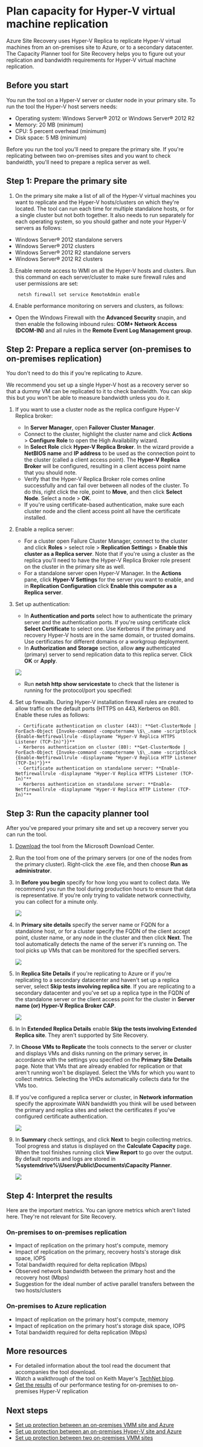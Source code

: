 <properties
	pageTitle="Plan capacity for Hyper-V virtual machine replication"
	description="This article contains instructions on how to use the Hyper-V Capacity Planner tool for Azure Site Recovery"
	services="site-recovery"
	documentationCenter="na"
	authors="csilauraa"
	manager="jwhit"
	editor="tysonn"/>
<tags
	ms.service="site-recovery"
	ms.date="12/01/2015"
	wacn.date=""/>

# Plan capacity for Hyper-V virtual machine replication

Azure Site Recovery uses Hyper-V Replica to replicate Hyper-V virtual machines from an on-premises site to Azure, or to a secondary datacenter. The Capacity Planner tool for Site Recovery helps you to figure out your replication and bandwidth requirements for Hyper-V virtual machine replication. 

## Before you start

You run the tool on a Hyper-V server or cluster node in your primary site. To run the tool the Hyper-V host servers needs:

- Operating system: Windows Server® 2012 or Windows Server® 2012 R2
- Memory: 20 MB (minimum)
- CPU: 5 percent overhead (minimum)
- Disk space: 5 MB (minimum)

Before you run the tool you'll need to prepare the primary site. If you're replicating between two on-premises sites and you want to check bandwidth, you'll need to prepare a replica server as well.


## Step 1: Prepare the primary site
1. On the primary site make a list of all of the Hyper-V virtual machines you want to replicate and the Hyper-V hosts/clusters on which they're located. The tool can run each time for multiple standalone hosts, or for a single cluster but not both together. It also needs to run separately for each operating system, so you should gather and note your Hyper-V servers as follows: 

  - Windows Server® 2012 standalone servers
  - Windows Server® 2012 clusters
  - Windows Server® 2012 R2 standalone servers
  - Windows Server® 2012 R2 clusters

3. Enable remote access to WMI on all the Hyper-V hosts and clusters. Run this command on each server/cluster to make sure firewall rules and user permissions are set:

        netsh firewall set service RemoteAdmin enable

5. Enable performance monitoring on servers and clusters, as follows:

  - Open the Windows Firewall with the **Advanced Security** snapin, and then enable the following inbound rules: **COM+ Network Access (DCOM-IN)** and all rules in the **Remote Event Log Management group**.

## Step 2: Prepare a replica server (on-premises to on-premises replication)

You don't need to do this if you're replicating to Azure. 

We recommend you set up a single Hyper-V host as a recovery server so that a dummy VM can be replicated to it to check bandwidth.  You can skip this but you won't be able to measure bandwidth unless you do it. 

1. If you want to use a cluster node as the replica configure Hyper-V Replica broker:

	- In **Server Manager**, open **Failover Cluster Manager**.
	- Connect to the cluster, highlight the cluster name and click **Actions** > **Configure Role** to open the High Availability wizard.
	- In **Select Role** click **Hyper-V Replica Broker**. In the wizard provide a **NetBIOS name** and **IP address** to be used as the connection point to the cluster (called a client access point). The **Hyper-V Replica Broker** will be configured, resulting in a client access point name that you should note. 
	- Verify that the Hyper-V Replica Broker role comes online successfully and can fail over between all nodes of the cluster. To do this, right click the role, point to **Move**, and then click **Select Node**. Select a node > **OK**. 
	- If you're using certificate-based authentication, make sure each cluster node and the client access point all have the certificate installed.
2.  Enable a replica server:

	- For a cluster open Failure Cluster Manager, connect to the cluster and click **Roles** > select role > **Replication Setting**s > **Enable this cluster as a Replica server**. Note that if you're using a cluster as the replica you'll need to have the Hyper-V Replica Broker role present on the cluster in the primary site as well.
	- For a standalone server open Hyper-V Manager. In the **Actions** pane, click **Hyper-V Settings** for the server you want to enable, and in **Replication Configuration** click **Enable this computer as a Replica server**.
3. Set up authentication:

	- In **Authentication and ports** select how to authenticate the primary server and the authentication ports. If you're using certificate click **Select Certificate** to select one. Use Kerberos if the primary and recovery Hyper-V hosts are in the same domain, or trusted domains. Use certificates for different domains or a workgroup deployment.
	- In **Authorization and Storage** section, allow **any** authenticated (primary) server to send replication data to this replica server. Click **OK** or **Apply**.

	![](./media/site-recovery-capacity-planning-for-hyper-v-replication/image1.png)

	- Run **netsh http show servicestate** to check that the listener is running for the protocol/port you specified:  
4. Set up firewalls. During Hyper-V installation firewall rules are created to allow traffic on the default ports (HTTPS on 443, Kerberos on 80). Enable these rules as follows:
	
		- Certificate authentication on cluster (443): **Get-ClusterNode | ForEach-Object {Invoke-command -computername \$\_.name -scriptblock {Enable-Netfirewallrule -displayname "Hyper-V Replica HTTPS Listener (TCP-In)"}}**
		- Kerberos authentication on cluster (80): **Get-ClusterNode | ForEach-Object {Invoke-command -computername \$\_.name -scriptblock {Enable-Netfirewallrule -displayname "Hyper-V Replica HTTP Listener (TCP-In)"}}**
		- Certificate authentication on standalone server: **Enable-Netfirewallrule -displayname "Hyper-V Replica HTTPS Listener (TCP-In)"**
		- Kerberos authentication on standalone server: **Enable-Netfirewallrule -displayname "Hyper-V Replica HTTP Listener (TCP-In)"**

## Step 3: Run the capacity planner tool

After you've prepared your primary site and set up a recovery server you can run the tool.

1. [Download](https://www.microsoft.com/download/details.aspx?id=39057) the tool from the Microsoft Download Center.
2. Run the tool from one of the primary servers (or one of the nodes from the primary cluster). Right-click the .exe file, and then choose **Run as administrator**.
3. In **Before you begin** specify for how long you want to collect data. We recommend you run the tool during production hours to ensure that data is representative. If you're only trying to validate network connectivity, you can collect for a minute only.

	![](./media/site-recovery-capacity-planning-for-hyper-v-replication/image2.png)

4. In  **Primary site details** specify the server name or FQDN for a standalone host, or for a cluster specify the FQDN of the client accept point, cluster name, or any node in the cluster and then click **Next**. The tool automatically detects the name of the server it's running on. The tool picks up VMs that can be monitored for the specified servers.

	![](./media/site-recovery-capacity-planning-for-hyper-v-replication/image3.png)

5. In **Replica Site Details** if you're replicating to Azure or if you're replicating to a secondary datacenter and haven't set up a replica server, select **Skip tests involving replica site**. If you are replicating to a secondary datacenter and you've set up a replica type in the FQDN of the standalone server or the client access point for the cluster in **Server name (or) Hyper-V Replica Broker CAP**. 

	![](./media/site-recovery-capacity-planning-for-hyper-v-replication/image4.png)

6. In In **Extended Replica Details** enable **Skip the tests involving Extended Replica site**. They aren't supported by Site Recovery.
7. In **Choose VMs to Replicate** the tools connects to the server or cluster and displays VMs and disks running on the primary server, in accordance with the settings you specified on the **Primary Site Details** page. Note that VMs that are already enabled for replication or that aren't running won't be displayed. Select the VMs for which you want to collect metrics. Selecting the VHDs automatically collects data for the VMs too.
9. If you've configured a replica server or cluster, in **Network information** specify the approximate WAN bandwidth you think will be used between the primary and replica sites and select the certificates if you've configured certificate authentication.

	![](./media/site-recovery-capacity-planning-for-hyper-v-replication/image5.png)

10. In **Summary** check settings, and click **Next** to begin collecting metrics. Tool progress and status is displayed on the **Calculate Capacity** page. When the tool finishes running click **View Report** to go over the output. By default reports and logs are stored in **%systemdrive%\Users\Public\Documents\Capacity Planner**.

	![](./media/site-recovery-capacity-planning-for-hyper-v-replication/image6.png)


## Step 4: Interpret the results
Here are the important metrics. You can ignore metrics which aren't listed here. They're not relevant for Site Recovery.

### On-premises to on-premises replication
  - Impact of replication on the primary host's compute, memory
  - Impact of replication on the primary, recovery hosts's storage disk space, IOPS
  - Total bandwidth required for delta replication (Mbps)
  - Observed network bandwidth between the primary host and the recovery host (Mbps)
  - Suggestion for the ideal number of active parallel transfers between the two hosts/clusters

### On-premises to Azure replication
  - Impact of replication on the primary host's compute, memory
  - Impact of replication on the primary host's storage disk space, IOPS
  - Total bandwidth required for delta replication (Mbps)

## More resources

- For detailed information about the tool read the document that accompanies the tool download.
- Watch a walkthrough of the tool on Keith Mayer's [TechNet blog](http://blogs.technet.com/b/keithmayer/archive/2014/02/27/guided-hands-on-lab-capacity-planner-for-windows-server-2012-hyper-v-replica.aspx).
- [Get the results](http://blogs.technet.com/b/keithmayer/archive/2014/02/27/guided-hands-on-lab-capacity-planner-for-windows-server-2012-hyper-v-replica.aspx) of our performance testing for on-premises to on-premises Hyper-V replication



## Next steps

- [Set up protection between an on-premises VMM site and Azure](/documentation/articles/site-recovery-vmm-to-azure)
- [Set up protection between an on-premises Hyper-V site and Azure](/documentation/articles/site-recovery-hyper-v-site-to-azure)
- [Set up protection between two on-premises VMM sites](/documentation/articles/site-recovery-vmm-to-vmm)
